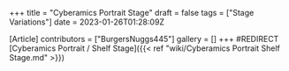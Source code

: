 +++
title = "Cyberamics Portrait Stage"
draft = false
tags = ["Stage Variations"]
date = 2023-01-26T01:28:09Z

[Article]
contributors = ["BurgersNuggs445"]
gallery = []
+++
#REDIRECT [Cyberamics Portrait / Shelf Stage]({{< ref "wiki/Cyberamics Portrait  Shelf Stage.md" >}})